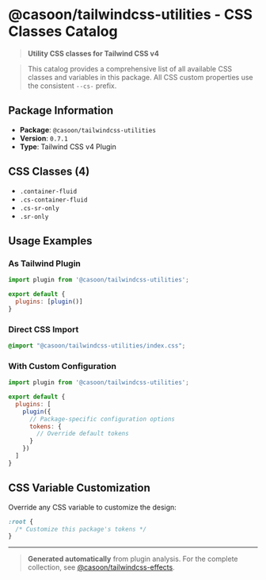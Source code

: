 # @casoon/tailwindcss-utilities - CSS Classes Catalog

> **Utility CSS classes for Tailwind CSS v4**

> This catalog provides a comprehensive list of all available CSS classes and variables in this package. All CSS custom properties use the consistent `--cs-` prefix.

## Package Information

- **Package**: `@casoon/tailwindcss-utilities`
- **Version**: `0.7.1`
- **Type**: Tailwind CSS v4 Plugin

## CSS Classes (4)

- `.container-fluid`
- `.cs-container-fluid`
- `.cs-sr-only`
- `.sr-only`

## Usage Examples

### As Tailwind Plugin
```js
import plugin from '@casoon/tailwindcss-utilities';

export default {
  plugins: [plugin()]
}
```

### Direct CSS Import
```css
@import "@casoon/tailwindcss-utilities/index.css";
```

### With Custom Configuration
```js
import plugin from '@casoon/tailwindcss-utilities';

export default {
  plugins: [
    plugin({
      // Package-specific configuration options
      tokens: {
        // Override default tokens
      }
    })
  ]
}
```

## CSS Variable Customization

Override any CSS variable to customize the design:

```css
:root {
  /* Customize this package's tokens */
}
```

---

> **Generated automatically** from plugin analysis. For the complete collection, see [@casoon/tailwindcss-effects](https://www.npmjs.com/package/@casoon/tailwindcss-effects).
